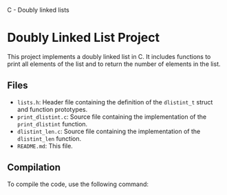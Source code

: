 C - Doubly linked lists
# Doubly Linked List Project

This project implements a doubly linked list in C. It includes functions to print all elements of the list and to return the number of elements in the list.

## Files

- `lists.h`: Header file containing the definition of the `dlistint_t` struct and function prototypes.
- `print_dlistint.c`: Source file containing the implementation of the `print_dlistint` function.
- `dlistint_len.c`: Source file containing the implementation of the `dlistint_len` function.
- `README.md`: This file.

## Compilation

To compile the code, use the following command:

